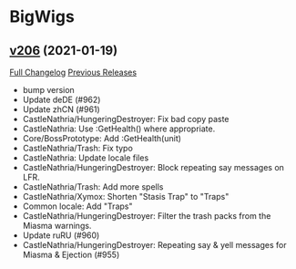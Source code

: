 # BigWigs

## [v206](https://github.com/BigWigsMods/BigWigs/tree/v206) (2021-01-19)
[Full Changelog](https://github.com/BigWigsMods/BigWigs/compare/v205.2...v206) [Previous Releases](https://github.com/BigWigsMods/BigWigs/releases)

- bump version  
- Update deDE (#962)  
- Update zhCN (#961)  
- CastleNathria/HungeringDestroyer: Fix bad copy paste  
- CastleNathria: Use :GetHealth() where appropriate.  
- Core/BossPrototype: Add :GetHealth(unit)  
- CastleNathria/Trash: Fix typo  
- CastleNathria: Update locale files  
- CastleNathria/HungeringDestroyer: Block repeating say messages on LFR.  
- CastleNathria/Trash: Add more spells  
- CastleNathria/Xymox: Shorten "Stasis Trap" to "Traps"  
- Common locale: Add "Traps"  
- CastleNathria/HungeringDestroyer: Filter the trash packs from the Miasma warnings.  
- Update ruRU (#960)  
- CastleNathria/HungeringDestroyer: Repeating say & yell messages for Miasma & Ejection (#955)  
